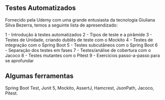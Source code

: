 ## Testes Automatizados
Fornecido pela Udemy com uma grande entusiasta da tecnologia Giuliana Silva Bezerra, 
temos a seguinte lista de apresendizado:

1 - Introdução à testes automatizados
2 - Tipos de teste e a pirâmide
3 - Testes de Unidade, criando dublês de teste com o Mockito
4 - Testes de integração com o Spring Boot
5 - Testes subcutâneos com o Spring Boot
6 - Separação dos testes em fases
7 - Testes/análise de cobertura com o Jacoco
8 - Testes mutantes com o Pitest
9 - Exercícios passo-a-passo para se aprofundar

## Algumas ferramentas
Spring Boot Test, Junit 5, Mockito, AssertJ, Hamcrest, JsonPath, Jacoco, Pitest.
